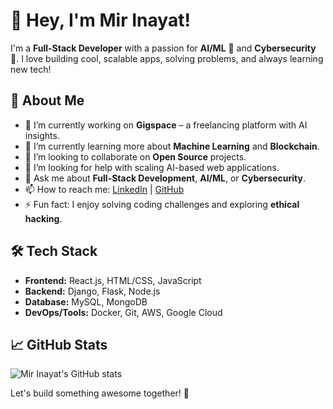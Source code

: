 # 👋 Hey, I'm Mir Inayat!

I'm a **Full-Stack Developer** with a passion for **AI/ML** 🤖 and **Cybersecurity** 🔐. I love building cool, scalable apps, solving problems, and always learning new tech!

## 🌟 About Me
- 🔭 I’m currently working on **Gigspace** – a freelancing platform with AI insights.
- 🌱 I’m currently learning more about **Machine Learning** and **Blockchain**.
- 👯 I’m looking to collaborate on **Open Source** projects.
- 🤔 I’m looking for help with scaling AI-based web applications.
- 💬 Ask me about **Full-Stack Development**, **AI/ML**, or **Cybersecurity**.
- 📫 How to reach me: [LinkedIn](https://www.linkedin.com/in/mirinayat) | [GitHub](https://github.com/Mir-Inayat)
- ⚡ Fun fact: I enjoy solving coding challenges and exploring **ethical hacking**.

## 🛠️ Tech Stack
- **Frontend:** React.js, HTML/CSS, JavaScript
- **Backend:** Django, Flask, Node.js
- **Database:** MySQL, MongoDB
- **DevOps/Tools:** Docker, Git, AWS, Google Cloud

## 📈 GitHub Stats
![Mir Inayat's GitHub stats](https://github-readme-stats.vercel.app/api?username=Mir-Inayat&show_icons=true&theme=radical)

Let's build something awesome together! 🚀
